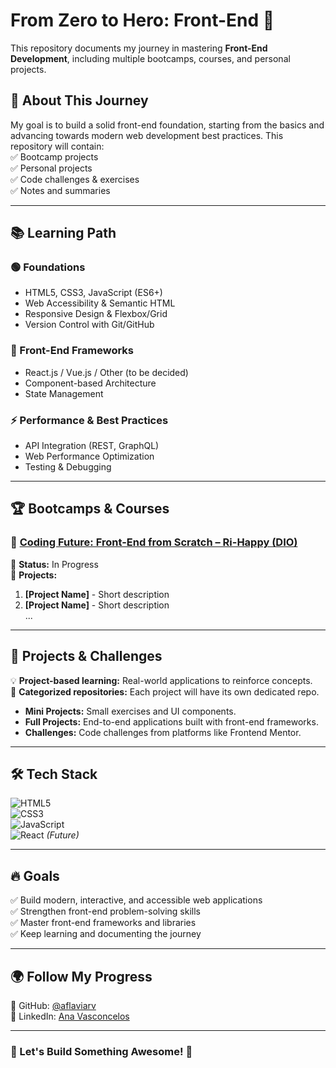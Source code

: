 # **From Zero to Hero: Front-End 🚀**  
This repository documents my journey in mastering **Front-End Development**, including multiple bootcamps, courses, and personal projects.  

## 📌 **About This Journey**  
My goal is to build a solid front-end foundation, starting from the basics and advancing towards modern web development best practices. This repository will contain:  
✅ Bootcamp projects  
✅ Personal projects  
✅ Code challenges & exercises  
✅ Notes and summaries  

---

## 📚 **Learning Path**  
### **🟢 Foundations**  
- HTML5, CSS3, JavaScript (ES6+)  
- Web Accessibility & Semantic HTML  
- Responsive Design & Flexbox/Grid  
- Version Control with Git/GitHub  

### **🔷 Front-End Frameworks**  
- React.js / Vue.js / Other (to be decided)  
- Component-based Architecture  
- State Management  

### **⚡ Performance & Best Practices**  
- API Integration (REST, GraphQL)  
- Web Performance Optimization  
- Testing & Debugging  

---

## 🏆 **Bootcamps & Courses**  
### 🎯 **[Coding Future: Front-End from Scratch – Ri-Happy (DIO)](https://web.dio.me/track/coding-future-front-end-do-zero)**  
🔹 **Status:** In Progress  
🔹 **Projects:**  
1. **[Project Name]** - Short description  
2. **[Project Name]** - Short description  
...  

---

## 🚀 **Projects & Challenges**  
💡 **Project-based learning:** Real-world applications to reinforce concepts.  
📂 **Categorized repositories:** Each project will have its own dedicated repo.  

- **Mini Projects:** Small exercises and UI components.  
- **Full Projects:** End-to-end applications built with front-end frameworks.  
- **Challenges:** Code challenges from platforms like Frontend Mentor.  

---

## 🛠️ **Tech Stack**  
![HTML5](https://img.shields.io/badge/HTML5-E34F26?style=flat&logo=html5&logoColor=white)  
![CSS3](https://img.shields.io/badge/CSS3-1572B6?style=flat&logo=css3&logoColor=white)  
![JavaScript](https://img.shields.io/badge/JavaScript-F7DF1E?style=flat&logo=javascript&logoColor=black)  
![React](https://img.shields.io/badge/React-61DAFB?style=flat&logo=react&logoColor=black) *(Future)*  

---

## 🔥 **Goals**  
✅ Build modern, interactive, and accessible web applications  
✅ Strengthen front-end problem-solving skills  
✅ Master front-end frameworks and libraries  
✅ Keep learning and documenting the journey  

---

## 🌍 **Follow My Progress**  
📌 GitHub: [@aflaviarv](https://github.com/aflaviarv)  
📌 LinkedIn: [Ana Vasconcelos](https://linkedin.com/in/aflavia-rv)  

---

### **🚀 Let's Build Something Awesome!** 🎨  
